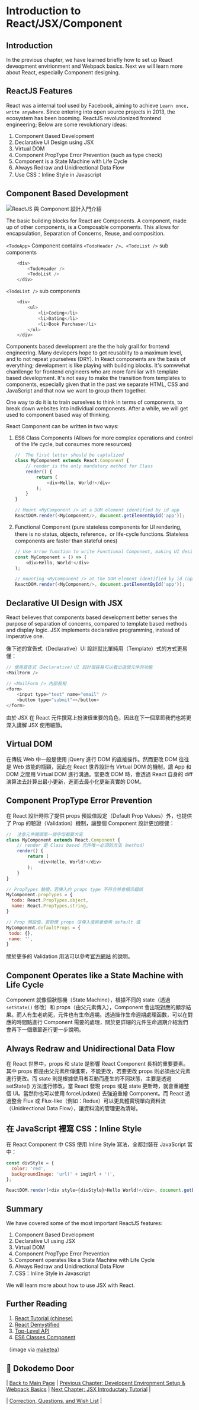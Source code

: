 # Introduction to React/JSX/Component

## Introduction
In the previous chapter, we have learned briefly how to set up React deveopment envirionment and Webpack basics. Next we will learn more about React, especially Component designing.

## ReactJS Features
React was a internal tool used by Facebook, aiming to achieve `Learn once, write anywhere`. Since entering into open source projects in 2013, the ecosystem has been booming. ReactJS revolutionized frontend engineering; Below are some revolutionary ideas:

1. Component Based Development
2. Declarative UI Design using JSX
3. Virtual DOM
4. Component PropType Error Prevention (such as type check)
5. Component is a State Machine with Life Cycle
6. Always Redraw and Unidirectional Data Flow
7. Use CSS：Inline Style in Javascript 

## Component Based Development

![ReactJS 與 Component 設計入門介紹](./images/component.png "ReactJS 與 Component 設計入門介紹")

The basic building blocks for React are Components. A component, made up of other components, is a Composable components. This allows for encapsulation, Separation of Concerns, Reuse, and composition.

`<TodoApp>` Component contains `<TodoHeader />`、`<TodoList />` sub components
```javascript
	<div>
		<TodoHeader />
		<TodoList />
	</div>
```

`<TodoList />` sub components
```javascript
	<div>
		<ul>
			<li>Coding</li>
			<li>Dating</li>
			<li>Book Purchase</li>
		</ul>
	</div>
```

Components based development are the the holy grail for frontend engineering. Many devlopers hope to get reusablity to a maximum level, and to not repeat yourselves (DRY). In React components are the basis of everything; development is like playing with building blocks. It's somwwhat chanllenge for frontend engineers who are more familiar with template based development. It's not easy to make the transition from templates to components, especially given that in the past we separate HTML, CSS and JavaScript and that now we want to group them together.

One way to do it is to train ourselves to think in terms of components, to break down websites into individual components. After a while, we will get used to component based way of thinking.

React Component can be written in two ways:

1. ES6 Class Components (Allows for more complex operations and control of the life cycle, but consumes more resources)

	```javascript
	//  The first letter should be captalized
	class MyComponent extends React.Component {
		// render is the only mandatory method for Class
		render() {
			return (
				<div>Hello, World!</div>
			);
		}
	}

	// Mount <MyComponent /> at a DOM element identified by id app
	ReactDOM.render(<MyComponent/>, document.getElementById('app'));
	```

2. Functional Component (pure stateless components for UI rendering, there is no status, objects, reference，or life-cycle functions. Stateless components are faster than stateful ones)

	```javascript
	// Use arrow function to write Functional Component, making UI design simpler and reducing side effect
	const MyComponent = () => (
		<div>Hello, World!</div>
	);
	
	// mounting <MyComponent /> at the DOM element identified by id (app)
	ReactDOM.render(<MyComponent/>, document.getElementById('app'));
	```

## Declarative UI Design with JSX
React believes that components based development better serves the purpose of separation of concerns, compared to template based methods and display logic. JSX implements declarative programming, instead of imperative one.

像下述的宣告式（Declarative）UI 設計就比單純用（Template）式的方式更易懂：

```javascript
// 使用宣告式（Declarative）UI 設計很容易可以看出這個元件的功能
<MailForm />
```

```javascript
// <MailForm /> 內部長相
<form>
	<input type="text" name="email" />
	<button type="submit"></button>
</form>
```

由於 JSX 在 React 元件撰寫上扮演很重要的角色，因此在下一個章節我們也將更深入講解 JSX 使用細節。 

## Virtual DOM
在傳統 Web 中一般是使用 jQuery 進行 DOM 的直接操作。然而更改 DOM 往往是 Web 效能的瓶頸，因此在 React 世界設計有 Virtual DOM 的機制，讓 App 和 DOM 之間用 Virtual DOM 進行溝通。當更改 DOM 時，會透過 React 自身的 diff 演算法去計算出最小更新，進而去最小化更新真實的 DOM。

## Component PropType Error Prevention
在 React 設計時除了提供 props 預設值設定（Default Prop Values）外，也提供了 Prop 的驗證（Validation）機制，讓整個 Component 設計更加穩健：

```javascript
//  注意元件開頭第一個字母都要大寫
class MyComponent extends React.Component {
	// render 是 Class based 元件唯一必須的方法（method）
	render() {
		return (
			<div>Hello, World!</div>
		);
	}
}

// PropTypes 驗證，若傳入的 props type 不符合將會顯示錯誤
MyComponent.propTypes = {
  todo: React.PropTypes.object,
  name: React.PropTypes.string,
}

// Prop 預設值，若對應 props 沒傳入值將會使用 default 值
MyComponent.defaultProps = {
 todo: {}, 
 name: '', 
}
```

關於更多的 Validation 用法可以參考[官方網站](https://facebook.github.io/react/docs/reusable-components.html) 的說明。

## Component Operates like a State Machine with Life Cycle
Component 就像個狀態機（State Machine），根據不同的 state（透過 `setState()` 修改）和 props（由父元素傳入），Component 會出現對應的顯示結果。而人有生老病死，元件也有生命週期。透過操作生命週期處理函數，可以在對應的時間點進行 Component 需要的處理，關於更詳細的元件生命週期介紹我們會再下一個章節進行更一步說明。

## Always Redraw and Unidirectional Data Flow
在 React 世界中，props 和 state 是影響 React Component 長相的重要要素。其中 props 都是由父元素所傳進來，不能更改，若要更改 props 則必須由父元素進行更改。而 state 則是根據使用者互動而產生的不同狀態，主要是透過 setState() 方法進行修改。當 React 發現 props 或是 state 更新時，就會重繪整個 UI。當然你也可以使用 forceUpdate() 去強迫重繪 Component。而 React 透過整合 Flux 或 Flux-like（例如：Redux）可以更具體實現單向資料流（Unidirectional Data Flow），讓資料流的管理更為清晰。

## 在 JavaScript 裡寫 CSS：Inline Style 
在 React Component 中 CSS 使用 Inline Style 寫法，全都封裝在 JavaScript 當中：

```javascript
const divStyle = {
  color: 'red',
  backgroundImage: 'url(' + imgUrl + ')',
};

ReactDOM.render(<div style={divStyle}>Hello World!</div>, document.getElementById('app'));
```

## Summary
We have covered some of the most important ReactJS features:

1. Component Based Development
2. Declarative UI using JSX
3. Virtual DOM
4. Component PropType Error Prevention
5. Component operates like a State Machine with Life Cycle
6. Always Redraw and Unidirectional Data Flow
7. CSS：Inline Style in Javascript

We will learn more about how to use JSX with React.

## Further Reading
1. [React Tutorial (chinese)](http://www.ruanyifeng.com/blog/2015/03/react.html)
2. [React Demystified](http://blog.reverberate.org/2014/02/react-demystified.html)
3. [Top-Level API](https://facebook.github.io/react/docs/top-level-api.html)
4. [ES6 Classes Component](https://facebook.github.io/react/docs/reusable-components.html#es6-classes)

（image via [maketea](http://maketea.co.uk/images/2014-03-05-robust-web-apps-with-react-part-1/wireframe_deconstructed.png)）

## :door: Dokodemo Door
| [Back to Main Page](https://github.com/druckenclam/reactjs101/tree/en) | [Previous Chapter: Developent Environment Setup & Webpack Basics](https://github.com/druckenclam/reactjs101/blob/en/Ch02/webpack-dev-enviroment.md) | [Next Chapter: JSX Introductary Tutorial](https://github.com/druckenclam/reactjs101/blob/en/Ch03/react-jsx-introduction.md) |

| [Correction, Questions, and Wish List](https://github.com/kdchang/reactjs101/issues) |
